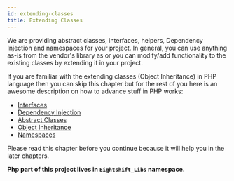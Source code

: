 ```yaml
---
id: extending-classes
title: Extending Classes
---
```


We are providing abstract classes, interfaces, helpers, Dependency Injection and namespaces for your project. In general, you can use anything as-is from the vendor's library as or you can modify/add functionality to the existing classes by extending it in your project.

If you are familiar with the extending classes (Object Inheritance) in PHP language then you can skip this chapter but for the rest of you here is an awesome description on how to advance stuff in PHP works:

* [Interfaces](https://www.php.net/manual/en/language.oop5.interfaces.php)
* [Dependency Injection](https://en.wikipedia.org/wiki/Dependency_injection)
* [Abstract Classes](https://www.php.net/manual/en/language.oop5.abstract.php)
* [Object Inheritance](https://www.php.net/manual/en/language.oop5.inheritance.php)
* [Namespaces](https://www.php.net/manual/en/language.namespaces.php)

Please read this chapter before you continue because it will help you in the later chapters.

**Php part of this project lives in `Eightshift_Libs` namespace.**
